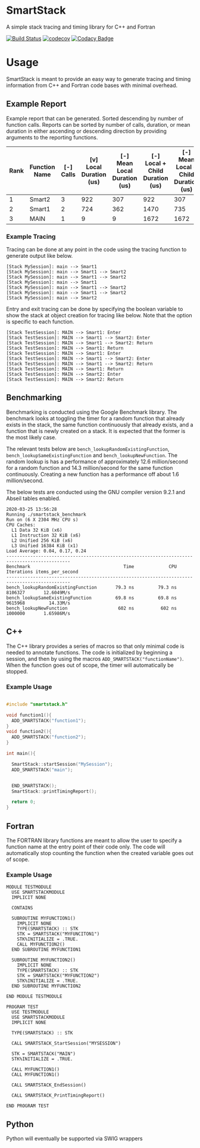 # SmartStack
A simple stack tracing and timing library for C++ and Fortran

[![Build Status](https://travis-ci.com/zcobell/SmartStack.svg?branch=master)](https://travis-ci.com/zcobell/SmartStack)
[![codecov](https://codecov.io/gh/zcobell/SmartStack/branch/master/graph/badge.svg)](https://codecov.io/gh/zcobell/SmartStack)
[![Codacy Badge](https://api.codacy.com/project/badge/Grade/51020adea56f4c04876262d6ce1eb5bd)](https://www.codacy.com/manual/zachary.cobell/SmartStack?utm_source=github.com&amp;utm_medium=referral&amp;utm_content=zcobell/SmartStack&amp;utm_campaign=Badge_Grade)

# Usage
SmartStack is meant to provide an easy way to generate tracing and timing information from C++ and Fortran code bases with minimal overhead.

## Example Report
Example report that can be generated. Sorted descending by number of function calls. Reports can be sorted by number of calls, duration, or mean duration in either ascending or descending direction by providing arguments to the reporting functions.


|   Rank   | Function Name | [-] Calls   |  [v]  Local Duration  (us) | [-]  Mean Local Duration (us) |  [-] Local + Child Duration (us) | [-] Mean Local + Child Duration (us) |
|----------|---------------|-------------|----------------------------|-------------------------------|----------------------------------|--------------------------------------|
|        1 |        Smart2 |           3 |                        922 |                           307 |                              922 |                                  307 |
|        2 |        Smart1 |           2 |                        724 |                           362 |                             1470 |                                  735 |
|        3 |          MAIN |           1 |                          9 |                             9 |                             1672 |                                 1672 |



### Example Tracing
Tracing can be done at any point in the code using the tracing function to generate output like below.
```
[Stack MySession]: main --> Smart1
[Stack MySession]: main --> Smart1 --> Smart2
[Stack MySession]: main --> Smart1 --> Smart2
[Stack MySession]: main --> Smart1
[Stack MySession]: main --> Smart1 --> Smart2
[Stack MySession]: main --> Smart1 --> Smart2
[Stack MySession]: main --> Smart2
```
Entry and exit tracing can be done by specifying the boolean variable to show the stack at object creation for tracing like below. Note that the option is specific to each function.
```
[Stack TestSession]: MAIN --> Smart1: Enter
[Stack TestSession]: MAIN --> Smart1 --> Smart2: Enter
[Stack TestSession]: MAIN --> Smart1 --> Smart2: Return
[Stack TestSession]: MAIN --> Smart1: Return
[Stack TestSession]: MAIN --> Smart1: Enter
[Stack TestSession]: MAIN --> Smart1 --> Smart2: Enter
[Stack TestSession]: MAIN --> Smart1 --> Smart2: Return
[Stack TestSession]: MAIN --> Smart1: Return
[Stack TestSession]: MAIN --> Smart2: Enter
[Stack TestSession]: MAIN --> Smart2: Return
```

## Benchmarking
Benchmarking is conducted using the Google Benchmark library. The benchmark looks at toggling the timer for a random function that already exists in the stack, the same function continuously that already exists, and a function that is newly created on a stack. It is expected that the former is the most likely case.

The relevant tests below are `bench_lookupRandomExistingFunction`, `bench_lookupSameExistingFunction` and `bench_lookupNewFunction`. The random lookup is has a performance of approximately 12.6 million/second for a random function and 14.3 million/second for the same function continuously. Creating a new function has a performance off about 1.6 million/second.

The below tests are conducted using the GNU compiler version 9.2.1 and Abseil tables enabled.
```
2020-03-25 13:56:28
Running ./smartstack_benchmark
Run on (6 X 2304 MHz CPU s)
CPU Caches:
  L1 Data 32 KiB (x6)
  L1 Instruction 32 KiB (x6)
  L2 Unified 256 KiB (x6)
  L3 Unified 16384 KiB (x1)
Load Average: 0.04, 0.17, 0.24
----------------------------------------------------------------------------------------------
Benchmark                                   Time             CPU   Iterations items_per_second
----------------------------------------------------------------------------------------------
bench_lookupRandomExistingFunction       79.3 ns         79.3 ns      8106327       12.6049M/s
bench_lookupSameExistingFunction         69.8 ns         69.8 ns      9615968         14.33M/s
bench_lookupNewFunction                   602 ns          602 ns      1000000       1.65986M/s

```

## C++
The C++ library provides a series of macros so that only minimal code is needed to annotate functions. The code is initialized by beginning a session, and then by using the macros `ADD_SMARTSTACK("functionName")`. When the function goes out of scope, the timer will automatically be stopped.

### Example Usage
```C++

#include "smartstack.h"

void function1(){
  ADD_SMARTSTACK("function1");
}
void function2(){
  ADD_SMARTSTACK("function2");
}

int main(){

  SmartStack::startSession("MySession");
  ADD_SMARTSTACK("main");


  END_SMARTSTACK();
  SmartStack::printTimingReport();

  return 0;
}

```

## Fortran
The FORTRAN library functions are meant to allow the user to specify a function name at the entry point of their code only. The code will automatically stop counting the function when the created variable goes out of scope.

### Example Usage

```Fortran
MODULE TESTMODULE
  USE SMARTSTACKMODULE
  IMPLICIT NONE

  CONTAINS

  SUBROUTINE MYFUNCTION1()
    IMPLICIT NONE
    TYPE(SMARTSTACK) :: STK
    STK = SMARTSTACK("MYFUNCITON1")
    STK%INITIALIZE = .TRUE.
    CALL MYFUNCTION2()
  END SUBROUTINE MYFUNCTION1

  SUBROUTINE MYFUNCTION2()
    IMPLICIT NONE
    TYPE(SMARTSTACK) :: STK
    STK = SMARTSTACK("MYFUNCTION2")
    STK%INITIALIZE = .TRUE.
  END SUBROUTINE MYFUNCTION2

END MODULE TESTMODULE

PROGRAM TEST
  USE TESTMODULE
  USE SMARTSTACKMODULE
  IMPLICIT NONE

  TYPE(SMARTSTACK) :: STK

  CALL SMARTSTACK_StartSession("MYSESSION")

  STK = SMARTSTACK("MAIN")
  STK%INITIALIZE = .TRUE.

  CALL MYFUNCTION1()
  CALL MYFUNCTION1()

  CALL SMARTSTACK_EndSession()

  CALL SMARTSTACK_PrintTimingReport()

END PROGRAM TEST

```

## Python
Python will eventually be supported via SWIG wrappers
